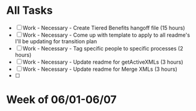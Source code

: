 # All Tasks
- [ ] Work - Necessary - Create Tiered Benefits hangoff file (15 hours)
- [ ] Work - Necessary - Come up with template to apply to all readme's I'll be updating for
transition plan
- [ ] Work - Necessary - Tag specific people to specific processes (2 hours)
- [ ] Work - Necessary - Update readme for getActiveXMLs (3 hours)
- [ ] Work - Necessary - Update readme for Merge XMLs (3 hours)
- [ ] 

# Week of 06/01-06/07
